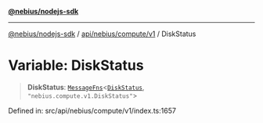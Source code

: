 [**@nebius/nodejs-sdk**](../../../../../README.md)

---

[@nebius/nodejs-sdk](../../../../../README.md) / [api/nebius/compute/v1](../README.md) / DiskStatus

# Variable: DiskStatus

> **DiskStatus**: [`MessageFns`](../../../../../runtime/protos/core/interfaces/MessageFns.md)\<[`DiskStatus`](../interfaces/DiskStatus.md), `"nebius.compute.v1.DiskStatus"`\>

Defined in: src/api/nebius/compute/v1/index.ts:1657
